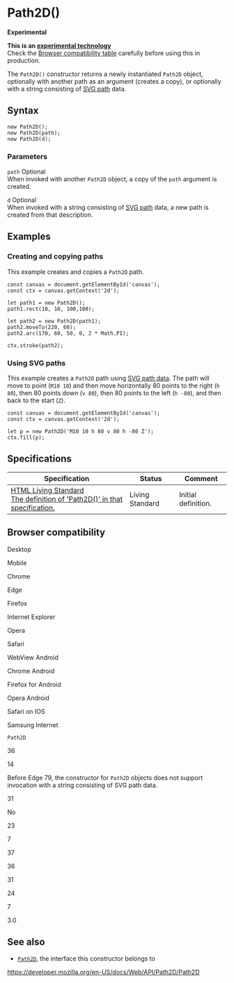 # Path2D()

**Experimental**

**This is an [experimental technology](https://developer.mozilla.org/en-US/docs/MDN/Guidelines/Conventions_definitions#experimental)**  
Check the [Browser compatibility table](#browser_compatibility) carefully before using this in production.

The `Path2D()` constructor returns a newly instantiated `Path2D` object, optionally with another path as an argument (creates a copy), or optionally with a string consisting of [SVG path](https://developer.mozilla.org/en-US/docs/Web/SVG/Tutorial/Paths) data.

## Syntax

    new Path2D();
    new Path2D(path);
    new Path2D(d);

### Parameters

`path` <span class="badge inline optional">Optional</span>  
When invoked with another `Path2D` object, a copy of the `path` argument is created.

`d` <span class="badge inline optional">Optional</span>  
When invoked with a string consisting of [SVG path](https://developer.mozilla.org/en-US/docs/Web/SVG/Tutorial/Paths) data, a new path is created from that description.

## Examples

### Creating and copying paths

This example creates and copies a `Path2D` path.

    const canvas = document.getElementById('canvas');
    const ctx = canvas.getContext('2d');

    let path1 = new Path2D();
    path1.rect(10, 10, 100,100);

    let path2 = new Path2D(path1);
    path2.moveTo(220, 60);
    path2.arc(170, 60, 50, 0, 2 * Math.PI);

    ctx.stroke(path2);

### Using SVG paths

This example creates a `Path2D` path using [SVG path data](https://developer.mozilla.org/en-US/docs/Web/SVG/Tutorial/Paths). The path will move to point (`M10 10`) and then move horizontally 80 points to the right (`h 80`), then 80 points down (`v 80`), then 80 points to the left (`h -80`), and then back to the start (`Z`).

    const canvas = document.getElementById('canvas');
    const ctx = canvas.getContext('2d');

    let p = new Path2D('M10 10 h 80 v 80 h -80 Z');
    ctx.fill(p);

## Specifications

<table><thead><tr class="header"><th>Specification</th><th>Status</th><th>Comment</th></tr></thead><tbody><tr class="odd"><td><a href="https://html.spec.whatwg.org/multipage/#dom-path2d">HTML Living Standard<br />
<span class="small">The definition of 'Path2D()' in that specification.</span></a></td><td><span class="spec-living">Living Standard</span></td><td>Initial definition.</td></tr></tbody></table>

## Browser compatibility

Desktop

Mobile

Chrome

Edge

Firefox

Internet Explorer

Opera

Safari

WebView Android

Chrome Android

Firefox for Android

Opera Android

Safari on IOS

Samsung Internet

`Path2D`

36

14

Before Edge 79, the constructor for `Path2D` objects does not support invocation with a string consisting of SVG path data.

31

No

23

7

37

36

31

24

7

3.0

## See also

- [`Path2D`](../path2d), the interface this constructor belongs to

<a href="https://developer.mozilla.org/en-US/docs/Web/API/Path2D/Path2D" class="_attribution-link">https://developer.mozilla.org/en-US/docs/Web/API/Path2D/Path2D</a>
